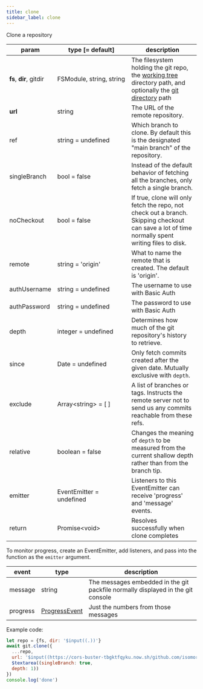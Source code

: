 ```yaml
---
title: clone
sidebar_label: clone
---
```


Clone a repository

| param                   | type [= default]                   | description                                                                                                                                         |
| ----------------------- | ---------------------------------- | --------------------------------------------------------------------------------------------------------------------------------------------------- |
| **fs**, **dir**, gitdir | FSModule,&nbsp;string,&nbsp;string | The filesystem holding the git repo, the [working tree](dir-vs-gitdir.md) directory path, and optionally the [git directory](dir-vs-gitdir.md) path |
| **url**                 | string                             | The URL of the remote repository.                                                                                                                   |
| ref                     | string   = undefined               | Which branch to clone. By default this is the designated "main branch" of the repository.                                                           |
| singleBranch            | bool     = false                   | Instead of the default behavior of fetching all the branches, only fetch a single branch.                                                           |
| noCheckout              | bool     = false                   | If true, clone will only fetch the repo, not check out a branch. Skipping checkout can save a lot of time normally spent writing files to disk.     |
| remote                  | string   = 'origin'                | What to name the remote that is created. The default is 'origin'.                                                                                   |
| authUsername            | string   = undefined               | The username to use with Basic Auth                                                                                                                 |
| authPassword            | string   = undefined               | The password to use with Basic Auth                                                                                                                 |
| depth                   | integer  = undefined               | Determines how much of the git repository's history to retrieve.                                                                                    |
| since                   | Date     = undefined               | Only fetch commits created after the given date. Mutually exclusive with `depth`.                                                                   |
| exclude                 | Array\<string\> = [ ]              | A list of branches or tags. Instructs the remote server not to send us any commits reachable from these refs.                                       |
| relative                | boolean  = false                   | Changes the meaning of `depth` to be measured from the current shallow depth rather than from the branch tip.                                       |
| emitter                 | EventEmitter = undefined           | Listeners to this EventEmitter can receive 'progress' and 'message' events.                                                                         |
| return                  | Promise\<void\>                    | Resolves successfully when clone completes                                                                                                          |

To monitor progress, create an EventEmitter, add listeners, and pass into the function as the `emitter` argument.

| event    | type                                                                            | description                                                                     |
| -------- | ------------------------------------------------------------------------------- | ------------------------------------------------------------------------------- |
| message  | string                                                                          | The messages embedded in the git packfile normally displayed in the git console |
| progress | [ProgressEvent](https://developer.mozilla.org/en-US/docs/Web/API/ProgressEvent) | Just the numbers from those messages                                            |

Example code:

```js live
let repo = {fs, dir: '$input((.))'}
await git.clone({
  ...repo,
  url: '$input((https://cors-buster-tbgktfqyku.now.sh/github.com/isomorphic-git/isomorphic-git))',
  $textarea((singleBranch: true,
  depth: 1))
})
console.log('done')
```